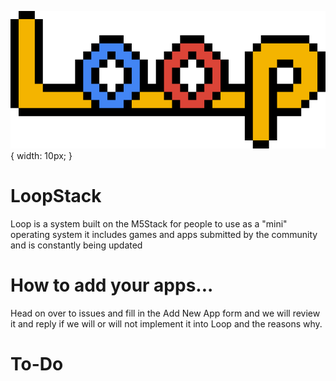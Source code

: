 ![LoopStack 8bit logo](https://github.com/DevKyleK/Loop/blob/main/loop.png?raw=true) { width: 10px; }
# LoopStack
Loop is a system built on the M5Stack for people to use as a "mini" operating system it includes games and apps submitted by the community and is constantly being updated

# How to add your apps...

Head on over to issues and fill in the Add New App form and we will review it and reply if we will or will not implement it into Loop and the reasons why.


# To-Do

